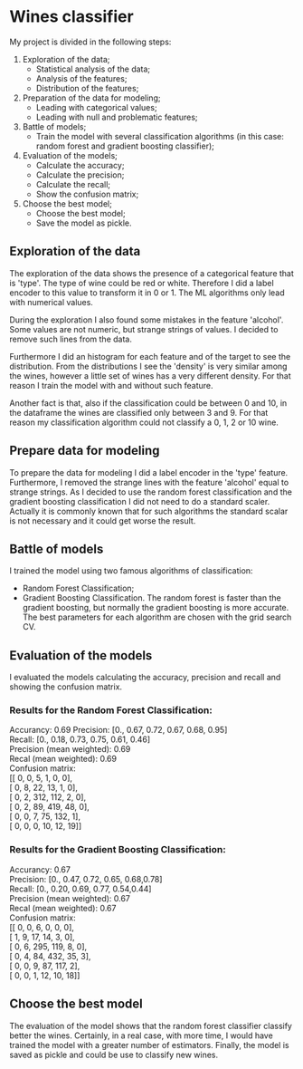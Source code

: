 # Wines classifier
My project is divided in the following steps:

1. Exploration of the data;  
    - Statistical analysis of the data;  
    - Analysis of the features;  
    - Distribution of the features;      
2. Preparation of the data for modeling;    
    - Leading with categorical values;  
    - Leading with null and problematic features;  
3. Battle of models;  
    - Train the model with several classification algorithms (in this case: random forest and gradient boosting classifier);  
4. Evaluation of the models;  
    - Calculate the accuracy;  
    - Calculate the precision;  
    - Calculate the recall;  
    - Show the confusion matrix;  
5. Choose the best model;  
    - Choose the best model;  
    - Save the model as pickle.

## Exploration of the data
The exploration of the data shows the presence of a categorical feature that is 'type'. The type of wine could be red or white. Therefore I did a label encoder to this value to transform it in 0 or 1. The ML algorithms only lead with numerical values.

During the exploration I also found some mistakes in the feature 'alcohol'. Some values are not numeric, but strange strings of values. I decided to remove such lines from the data.

Furthermore I did an histogram for each feature and of the target to see the distribution. From the distributions I see the 'density' is very similar among the wines, however a little set of wines has a very different density. For that reason I train the model with and without such feature. 

Another fact is that, also if the classification could be between 0 and 10, in the dataframe the wines are classified only between 3 and 9. For that reason my classification algorithm could not classify a 0, 1, 2 or 10 wine.
## Prepare data for modeling
To prepare the data for modeling I did a label encoder in the 'type' feature. Furthermore, I removed the strange lines with the feature 'alcohol' equal to strange strings.
As I decided to use the random forest classification and the gradient boosting classification I did not need to do a standard scaler. Actually it is commonly known that for such algorithms the standard scalar is not necessary and it could get worse the result.
## Battle of models
I trained the model using two famous algorithms of classification:
- Random Forest Classification;
- Gradient Boosting Classification.
The random forest is faster than the gradient boosting, but normally the gradient boosting is more accurate. The best parameters for each algorithm are chosen with the grid search CV.
## Evaluation of the models
I evaluated the models calculating the accuracy, precision and recall and showing the confusion matrix.
### Results for the Random Forest Classification:
Accurancy: 0.69
Precision: [0., 0.67, 0.72, 0.67, 0.68, 0.95]  
Recall:    [0., 0.18, 0.73, 0.75, 0.61, 0.46]  
Precision (mean weighted): 0.69  
Recal (mean weighted): 0.69  
Confusion matrix:  
[[  0,   0,   5,   1,   0,   0],  
 [  0,   8,  22,  13,   1,   0],  
 [  0,   2, 312, 112,   2,   0],  
 [  0,   2,  89, 419,  48,   0],  
 [  0,   0,   7,  75, 132,   1],  
 [  0,   0,   0,  10,  12,  19]]  
### Results for the Gradient Boosting Classification:
Accurancy: 0.67  
Precision: [0., 0.47, 0.72, 0.65, 0.68,0.78]  
Recall:    [0., 0.20, 0.69, 0.77, 0.54,0.44]  
Precision (mean weighted): 0.67  
Recal (mean weighted): 0.67  
Confusion matrix:  
[[  0,   0,   6,   0,   0,   0],  
[  1,   9,  17,  14,   3,   0],  
[  0,   6, 295, 119,   8,   0],  
[  0,   4,  84, 432,  35,   3],  
[  0,   0,   9,  87, 117,   2],  
[  0,   0,   1,  12,  10,  18]]   

## Choose the best model
The evaluation of the model shows that the random forest classifier classify better the wines. Certainly, in a real case, with more time, I would have trained the model with a greater number of estimators. Finally, the model is saved as pickle and could be use to classify new wines.
